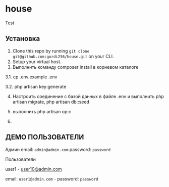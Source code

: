 # house
Test 

## Установка


1. Clone this repo by running `git clone git@github.com:gordi256/house.git` on your CLI.
2. Setup your virtual host.
3. Выполнить команду composer install в корневом каталоге

3.1.  cp .env.example .env

3.2. php artisan key:generate

4. Настроить соединение с базой данных в файле .env и выполнить  php artisan migrate,  php artisan db::seed

5. выполнить php artisan op:c 
6. 

## ДЕМО ПОЛЬЗОВАТЕЛИ

Админ
email: `admin@admin.com`
password: `password`

Пользователи 

user1 - user10@admin.com

email: `user1@admin.com`  - 
password: `password`
